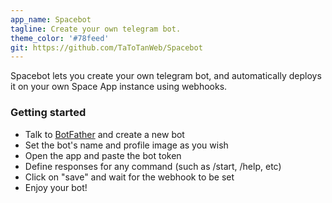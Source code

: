 ```yaml
---
app_name: Spacebot
tagline: Create your own telegram bot.
theme_color: '#78feed'
git: https://github.com/TaToTanWeb/Spacebot
---
```


Spacebot lets you create your own telegram bot, and automatically deploys it on your own Space App instance using webhooks.

### Getting started
- Talk to [BotFather](https://t.me/BotFather) and create a new bot
- Set the bot's name and profile image as you wish
- Open the app and paste the bot token
- Define responses for any command (such as /start, /help, etc)
- Click on "save" and wait for the webhook to be set
- Enjoy your bot!
